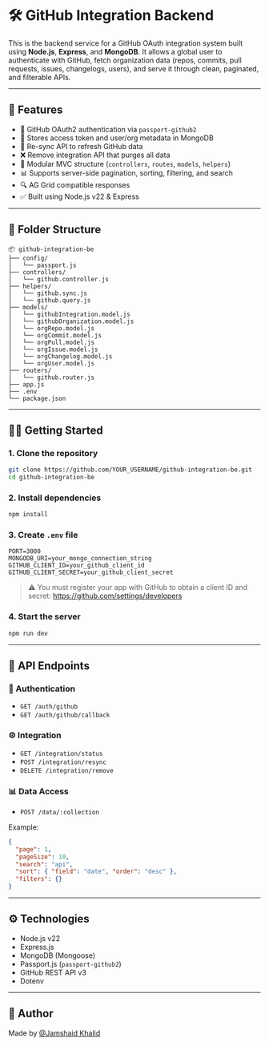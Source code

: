 # 🛠️ GitHub Integration Backend

This is the backend service for a GitHub OAuth integration system built using **Node.js**, **Express**, and **MongoDB**. It allows a global user to authenticate with GitHub, fetch organization data (repos, commits, pull requests, issues, changelogs, users), and serve it through clean, paginated, and filterable APIs.

---

## 🚀 Features

- 🔐 GitHub OAuth2 authentication via `passport-github2`
- 🧠 Stores access token and user/org metadata in MongoDB
- 🔁 Re-sync API to refresh GitHub data
- ❌ Remove integration API that purges all data
- 🧱 Modular MVC structure (`controllers`, `routes`, `models`, `helpers`)
- 📊 Supports server-side pagination, sorting, filtering, and search
- 🔍 AG Grid compatible responses
- ✅ Built using Node.js v22 & Express

---

## 📁 Folder Structure

```
📦 github-integration-be
├── config/
│   └── passport.js
├── controllers/
│   └── github.controller.js
├── helpers/
│   └── github.sync.js
│   └── github.query.js
├── models/
│   └── githubIntegration.model.js
│   └── githubOrganization.model.js
│   └── orgRepo.model.js
│   └── orgCommit.model.js
│   └── orgPull.model.js
│   └── orgIssue.model.js
│   └── orgChangelog.model.js
│   └── orgUser.model.js
├── routers/
│   └── github.router.js
├── app.js
├── .env
└── package.json
```

---

## 🧑‍💻 Getting Started

### 1. Clone the repository

```bash
git clone https://github.com/YOUR_USERNAME/github-integration-be.git
cd github-integration-be
```

### 2. Install dependencies

```bash
npm install
```

### 3. Create `.env` file

```env
PORT=3000
MONGODB_URI=your_mongo_connection_string
GITHUB_CLIENT_ID=your_github_client_id
GITHUB_CLIENT_SECRET=your_github_client_secret
```

> ⚠️ You must register your app with GitHub to obtain a client ID and secret: https://github.com/settings/developers

### 4. Start the server

```bash
npm run dev
```

---

## 📡 API Endpoints

### 🔐 Authentication

- `GET /auth/github`
- `GET /auth/github/callback`

### ⚙️ Integration

- `GET /integration/status`
- `POST /integration/resync`
- `DELETE /integration/remove`

### 📊 Data Access

- `POST /data/:collection`

Example:
```json
{
  "page": 1,
  "pageSize": 10,
  "search": "api",
  "sort": { "field": "date", "order": "desc" },
  "filters": {}
}
```

---

## ⚙️ Technologies

- Node.js v22
- Express.js
- MongoDB (Mongoose)
- Passport.js (`passport-github2`)
- GitHub REST API v3
- Dotenv

---

## 🤝 Author

Made by [@Jamshaid Khalid](https://github.com/jamshaidkhalid)

